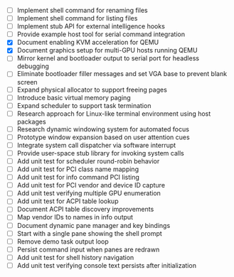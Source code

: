 - [ ] Implement shell command for renaming files
- [ ] Implement shell command for listing files
- [ ] Implement stub API for external intelligence hooks
- [ ] Provide example host tool for serial command integration
- [x] Document enabling KVM acceleration for QEMU
- [x] Document graphics setup for multi-GPU hosts running QEMU
- [ ] Mirror kernel and bootloader output to serial port for headless debugging
- [ ] Eliminate bootloader filler messages and set VGA base to prevent blank screen
- [ ] Expand physical allocator to support freeing pages
- [ ] Introduce basic virtual memory paging
- [ ] Expand scheduler to support task termination
- [ ] Research approach for Linux-like terminal environment using host packages
- [ ] Research dynamic windowing system for automated focus
- [ ] Prototype window expansion based on user attention cues
- [ ] Integrate system call dispatcher via software interrupt
- [ ] Provide user-space stub library for invoking system calls
- [ ] Add unit test for scheduler round-robin behavior
- [ ] Add unit test for PCI class name mapping
- [ ] Add unit test for info command PCI listing
- [ ] Add unit test for PCI vendor and device ID capture
- [ ] Add unit test verifying multiple GPU enumeration
- [ ] Add unit test for ACPI table lookup
- [ ] Document ACPI table discovery improvements
- [ ] Map vendor IDs to names in info output
- [ ] Document dynamic pane manager and key bindings
- [ ] Start with a single pane showing the shell prompt
- [ ] Remove demo task output loop
- [ ] Persist command input when panes are redrawn
- [ ] Add unit test for shell history navigation
- [ ] Add unit test verifying console text persists after initialization

